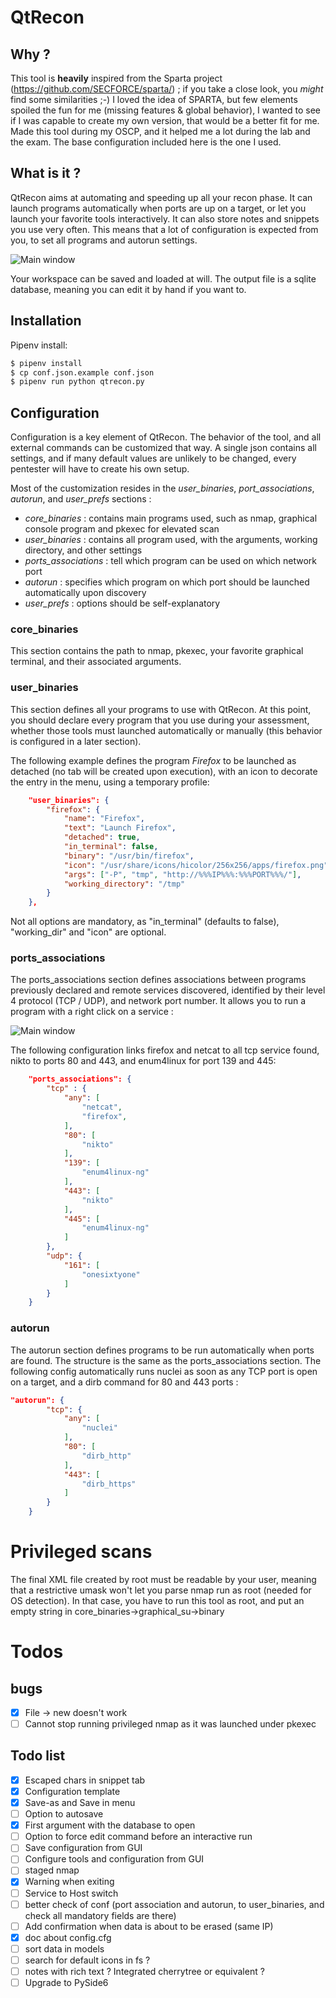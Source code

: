 # QtRecon
## Why ? 

This tool is **heavily** inspired from the Sparta project (https://github.com/SECFORCE/sparta/) ; if you take a close look, you _might_ find some similarities ;-)
I loved the idea of SPARTA, but few elements spoiled the fun for me (missing features & global behavior), I wanted to see if I was capable to create my own version, that would be a better fit for me. Made this tool during my OSCP, and it helped me a lot during the lab and the exam. The base configuration included here is the one I used. 

## What is it ?

QtRecon aims at automating and speeding up all your recon phase. It can launch programs automatically when ports are up on a target, or let you launch your favorite tools interactively. It can also store notes and snippets you use very often. This means that a lot of configuration is expected from you, to set all programs and autorun settings.

![Main window](help/mainwindow.png)

Your workspace can be saved and loaded at will. The output file is a sqlite database, meaning you can edit it by hand if you want to.

## Installation

Pipenv install:

```bash
$ pipenv install
$ cp conf.json.example conf.json
$ pipenv run python qtrecon.py
```

## Configuration

Configuration is a key element of QtRecon. The behavior of the tool, and all external commands can be customized that way. A single json contains all settings, and if many default values are unlikely to be changed, every pentester will have to create his own setup.

Most of the customization resides in the *user_binaries*, *port_associations*, *autorun*, and *user_prefs* sections :

- *core_binaries* : contains main programs used, such as nmap, graphical console program and pkexec for elevated scan 
- *user_binaries* : contains all program used, with the arguments, working directory, and other settings
- *ports_associations* : tell which program can be used on which network port
- *autorun* : specifies which program on which port should be launched automatically upon discovery
- *user_prefs* : options should be self-explanatory

### core_binaries

This section contains the path to nmap, pkexec, your favorite graphical terminal, and their associated arguments.

### user_binaries

This section defines all your programs to use with QtRecon. At this point, you should declare every program that you use during your assessment, whether those tools must launched automatically or manually (this behavior is configured in a later section).

The following example defines the program *Firefox* to be launched as detached (no tab will be created upon execution), with an icon to decorate the entry in the menu, using a temporary profile:

```json
    "user_binaries": {
        "firefox": {
            "name": "Firefox",
            "text": "Launch Firefox",
            "detached": true,
            "in_terminal": false,
            "binary": "/usr/bin/firefox",
            "icon": "/usr/share/icons/hicolor/256x256/apps/firefox.png",
            "args": ["-P", "tmp", "http://%%%IP%%%:%%%PORT%%%/"],
            "working_directory": "/tmp"
        }
    },
 ```

Not all options are mandatory, as "in_terminal" (defaults to false), "working_dir" and "icon" are optional.

### ports_associations

The ports_associations section defines associations between programs previously declared and remote services discovered, identified by their level 4 protocol (TCP / UDP), and network port number. It allows you to run a program with a right click on a service :

![Main window](help/ports_associations.png)

The following configuration links firefox and netcat to all tcp service found, nikto to ports 80 and 443, and enum4linux for port 139 and 445:

```json
    "ports_associations": {
        "tcp" : {
            "any": [
                "netcat",
                "firefox",
            ],
            "80": [
                "nikto"
            ],
            "139": [
                "enum4linux-ng"
            ],
            "443": [
                "nikto"
            ],
            "445": [
                "enum4linux-ng"
            ]
        },
        "udp": {
            "161": [
                "onesixtyone"
            ]
        }
    }
```

### autorun

The autorun section defines programs to be run automatically when ports are found. The structure is the same as the ports_associations section. The following config automatically runs nuclei as soon as any TCP port is open on a target, and a dirb command for 80 and 443 ports :

```json
"autorun": {
        "tcp": {
            "any": [
                "nuclei"
            ],
            "80": [
                "dirb_http"
            ],
            "443": [
                "dirb_https"
            ]
        }
    }
```


# Privileged scans

The final XML file created by root must be readable by your user, meaning that a restrictive umask won't let you parse nmap run as root (needed for OS detection). In that case, you have to run this tool as root, and put an empty string in core_binaries->graphical_su->binary

# Todos

## bugs

- [x] File -> new doesn't work
- [ ] Cannot stop running privileged nmap as it was launched under pkexec

## Todo list

- [x] Escaped chars in snippet tab
- [x] Configuration template
- [x] Save-as and Save in menu
- [ ] Option to autosave
- [x] First argument with the database to open
- [ ] Option to force edit command before an interactive run
- [ ] Save configuration from GUI
- [ ] Configure tools and configuration from GUI
- [ ] staged nmap
- [x] Warning when exiting
- [ ] Service to Host switch
- [ ] better check of conf (port association and autorun, to user_binaries, and check all mandatory fields are there)
- [ ] Add confirmation when data is about to be erased (same IP)
- [x] doc about config.cfg
- [ ] sort data in models
- [ ] search for default icons in fs ?
- [ ] notes with rich text ? Integrated cherrytree or equivalent ?
- [ ] Upgrade to PySide6